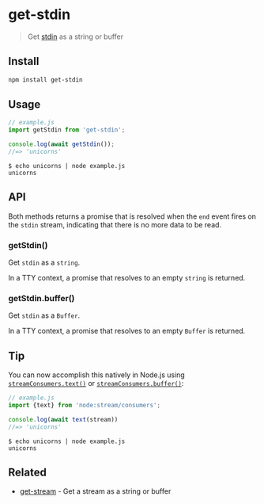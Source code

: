 # get-stdin

> Get [stdin](https://nodejs.org/api/process.html#process_process_stdin) as a string or buffer

## Install

```sh
npm install get-stdin
```

## Usage

```js
// example.js
import getStdin from 'get-stdin';

console.log(await getStdin());
//=> 'unicorns'
```

```
$ echo unicorns | node example.js
unicorns
```

## API

Both methods returns a promise that is resolved when the `end` event fires on the `stdin` stream, indicating that there is no more data to be read.

### getStdin()

Get `stdin` as a `string`.

In a TTY context, a promise that resolves to an empty `string` is returned.

### getStdin.buffer()

Get `stdin` as a `Buffer`.

In a TTY context, a promise that resolves to an empty `Buffer` is returned.

## Tip

You can now accomplish this natively in Node.js using [`streamConsumers.text()`](https://nodejs.org/api/webstreams.html#streamconsumerstextstream) or [`streamConsumers.buffer()`](https://nodejs.org/api/webstreams.html#streamconsumersbufferstream):

```js
// example.js
import {text} from 'node:stream/consumers';

console.log(await text(stream))
//=> 'unicorns'
````

```
$ echo unicorns | node example.js
unicorns
```

## Related

- [get-stream](https://github.com/sindresorhus/get-stream) - Get a stream as a string or buffer
